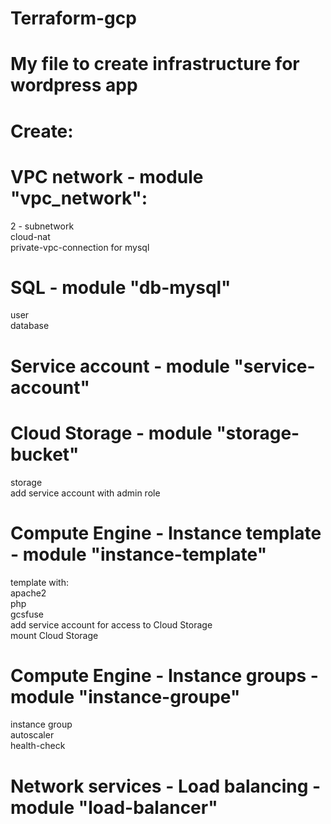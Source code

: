 # Terraform-gcp
# My file to create infrastructure for wordpress app

# Create: 
# VPC network - module "vpc_network":
  2 - subnetwork   
  cloud-nat   
  private-vpc-connection for mysql   

# SQL - module "db-mysql"
  user   
  database   

# Service account - module "service-account"

# Cloud Storage - module "storage-bucket"
  storage   
  add service account with admin role   

# Compute Engine - Instance template - module "instance-template"
  template with:   
    apache2   
    php   
    gcsfuse   
    add service account for access to Cloud Storage   
    mount Cloud Storage   
    
# Compute Engine - Instance groups - module "instance-groupe"
  instance group   
  autoscaler   
  health-check   

# Network services - Load balancing - module "load-balancer"